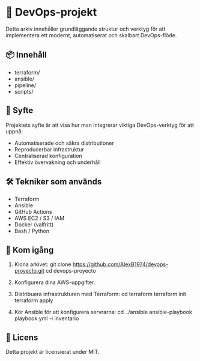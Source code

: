 # 🚀 DevOps-projekt

Detta arkiv innehåller grundläggande struktur och verktyg för att implementera ett modernt, automatiserat och skalbart DevOps-flöde.

## 📦 Innehåll

- terraform/
- ansible/
- pipeline/
- scripts/

## 🎯 Syfte

Projektets syfte är att visa hur man integrerar viktiga DevOps-verktyg för att uppnå:

- Automatiserade och säkra distributioner
- Reproducerbar infrastruktur
- Centraliserad konfiguration
- Effektiv övervakning och underhåll

## 🛠️ Tekniker som används

- Terraform
- Ansible
- GitHub Actions
- AWS EC2 / S3 / IAM
- Docker (valfritt)
- Bash / Python

## 📖 Kom igång

1. Klona arkivet:
   git clone https://github.com/AlexB1974/devops-proyecto.git
   cd devops-proyecto

2. Konfigurera dina AWS-uppgifter.

3. Distribuera infrastrukturen med Terraform:
   cd terraform
   terraform init
   terraform apply

4. Kör Ansible för att konfigurera servrarna:
   cd ../ansible
   ansible-playbook playbook.yml -i inventario

## 📄 Licens

Detta projekt är licensierat under MIT.
